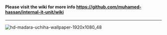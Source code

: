 #### Please visit the wiki for more info https://github.com/muhamed-hassan/internal-it-unit/wiki

***

![hd-madara-uchiha-wallpaper-1920x1080_48](https://user-images.githubusercontent.com/17825804/219564495-6f3ca3cc-6576-4ebc-b977-00b123af45af.jpg)
